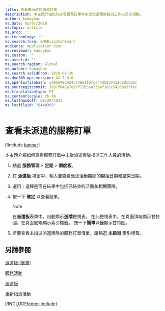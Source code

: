 ```yaml
---
title: 查看未派遣的服務訂單
description: 本主題介紹如何查看服務訂單中未從派遣團隊指派工作人員的活動。
author: kamaybac
ms.date: 05/07/2018
ms.topic: article
ms.prod: ''
ms.technology: ''
ms.search.form: SMADispatchBoard
audience: Application User
ms.reviewer: kamaybac
ms.custom: ''
ms.assetid: ''
ms.search.region: Global
ms.author: kamaybac
ms.search.validFrom: 2016-02-28
ms.dyn365.ops.version: AX 7.0.0
ms.openlocfilehash: 5d96649d924c748e1f97ca443b8c9412d2dcb02c
ms.sourcegitcommit: 3b87f042a7e97f72b5aa73bef186c5426b937fec
ms.translationtype: HT
ms.contentlocale: zh-TW
ms.lasthandoff: 09/29/2021
ms.locfileid: "8448395"
---
```

# <a name="view-undispatched-service-orders"></a>查看未派遣的服務訂單 

[!include [banner](../includes/banner.md)]


本主題介紹如何查看服務訂單中未從派遣團隊指派工作人員的活動。

1.  點選 **服務管理** \> **定期** \> **調度板**。

2.  在 **派遣板** 視窗中，輸入要查看派遣活動期間的開始日期和結束日期。

3.  選用：選擇是否在結果中包括已結束的活動和相關團隊。

4.  按一下 **確定** 以查看結果。
    

    > [!NOTE]
    > <P>在<STRONG>派遣板</STRONG>表單中，自動顯示<STRONG>進階</STRONG>檢視表。 在此檢視表中，在頁面頂端顯示甘特圖，在頁面底端顯示索引標籤。 按一下<STRONG>簡單</STRONG>以僅顯示甘特圖。</P>



5.  若要查看未指派派遣團隊的服務訂單清單，請點選 **未指派** 索引標籤。

## <a name="see-also"></a>另請參閱

[派遣板 (表單)](https://technet.microsoft.com/library/hh242789\(v=ax.60\))

[服務活動](service-activities.md)

[派遣板](dispatch-board.md)

[重新指派活動](reassign-activities.md)

  




[!INCLUDE[footer-include](../../includes/footer-banner.md)]